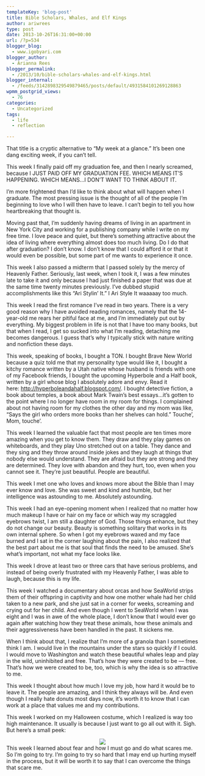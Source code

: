 ```yaml
---
templateKey: 'blog-post'
title: Bible Scholars, Whales, and Elf Kings
author: ariwrees
type: post
date: 2013-10-26T16:31:00+00:00
url: /?p=534
blogger_blog:
  - www.igobyari.com
blogger_author:
  - Arianna Rees
blogger_permalink:
  - /2013/10/bible-scholars-whales-and-elf-kings.html
blogger_internal:
  - /feeds/3142898329549879465/posts/default/4931584101269128863
wpmm_postgrid_views:
  - 76
categories:
  - Uncategorized
tags:
  - life
  - reflection

---
```

<div dir="ltr" style="text-align: left;">
  <div style="clear: both; text-align: center;">
  </div>
  
  <div style="margin-left: 1em; margin-right: 1em;">
  </div>
  
  <p>
    That title is a cryptic alternative to &#8220;My week at a glance.&#8221; It&#8217;s been one dang exciting week, if you can&#8217;t tell.
  </p>
  
  <p>
    This week I finally paid off my graduation fee, and then I nearly screamed, because I JUST PAID OFF MY GRADUATION FEE. WHICH MEANS IT&#8217;S HAPPENING. WHICH MEANS&#8230;I DON&#8217;T WANT TO THINK ABOUT IT.
  </p>
  
  <p>
    I&#8217;m more frightened than I&#8217;d like to think about what will happen when I graduate. The most pressing issue is the thought of all of the people I&#8217;m beginning to love who I will then have to leave. I can&#8217;t begin to tell you how heartbreaking that thought is.
  </p>
  
  <p>
    Moving past that, I&#8217;m suddenly having dreams of living in an apartment in New York City and working for a publishing company while I write on my free time. I love peace and quiet, but there&#8217;s something attractive about the idea of living where everything almost does too much living. Do I do that after graduation? I don&#8217;t know. I don&#8217;t know that I could afford it or that it would even be possible, but some part of me wants to experience it once.
  </p>
  
  <p>
    This week I also passed a midterm that I passed solely by the mercy of Heavenly Father. Seriously, last week, when I took it, I was a few minutes late to take it and only because I had just finished a paper that was due at the same time twenty minutes previously. I&#8217;ve dubbed stupid accomplishments like this &#8220;Ari Stylin&#8217; It.&#8221; I Ari Style It waaaaay too much.
  </p>
  
  <p>
    This week I read the first romance I&#8217;ve read in two years. There is a very good reason why I have avoided reading romances, namely that the 14-year-old me rears her pitiful face at me, and I&#8217;m immediately put out by everything. My biggest problem in life is not that I have too many books, but that when I read, I get so sucked into what I&#8217;m reading, detaching me becomes dangerous. I guess that&#8217;s why I typically stick with nature writing and nonfiction these days.
  </p>
  
  <p>
    This week, speaking of books, I bought a TON. I bought Brave New World because a quiz told me that my personality type would like it, I bought a kitchy romance written by a Utah native whose husband is friends with one of my Facebook friends, I bought the upcoming Hyperbole and a Half book, written by a girl whose blog I absolutely adore and envy. Read it here:&nbsp;<a href="http://hyperboleandahalf.blogspot.com/">http://hyperboleandahalf.blogspot.com/</a>. I bought detective fiction, a book about temples, a book about Mark Twain&#8217;s best essays&#8230;it&#8217;s gotten to the point where I no longer have room in my room for things. I complained about not having room for my clothes the other day and my mom was like, &#8220;Says the girl who orders more books than her shelves can hold.&#8221; Touche&#8217;, Mom, touche&#8217;.
  </p>
  
  <p>
    This week I learned the valuable fact that most people are ten times more amazing when you get to know them. They draw and they play games on whiteboards, and they play Uno stretched out on a table. They dance and they sing and they throw around inside jokes and they laugh at things that nobody else would understand. They are afraid but they are strong and they are determined. They love with abandon and they hurt, too, even when you cannot see it. They&#8217;re just beautiful. People are beautiful.
  </p>
  
  <p>
    This week I met one who loves and knows more about the Bible than I may ever know and love. She was sweet and kind and humble, but her intelligence was astounding to me. Absolutely astounding.
  </p>
  
  <p>
    This week I had an eye-opening moment when I realized that no matter how much makeup I have or hair on my face or which way my scraggled eyebrows twist, I am still a daughter of God. Those things enhance, but they do not change our beauty. Beauty is something solitary that works in its own internal sphere. So when I got my eyebrows waxed and my face burned and I sat in the corner laughing about the pain, I also realized that the best part about me is that soul that finds the need to be amused. She&#8217;s what&#8217;s important, not what my face looks like.
  </p>
  
  <p>
    This week I drove at least two or three cars that have serious problems, and instead of being overly frustrated with my Heavenly Father, I was able to laugh, because this is my life.
  </p>
  
  <p>
    This week I watched a documentary about orcas and how SeaWorld strips them of their offspring in captivity and how one mother whale had her child taken to a new park, and she just sat in a corner for weeks, screaming and crying out for her child. And even though I went to SeaWorld when I was eight and I was in awe of the whole place, I don&#8217;t know that I would ever go again after watching how they treat these animals, how these animals and their aggressiveness have been handled in the past. It sickens me.
  </p>
  
  <p>
    When I think about that, I realize that I&#8217;m more of a granola than I sometimes think I am. I would live in the mountains under the stars so quickly if I could. I would move to Washington and watch these beautiful whales leap and play in the wild, uninhibited and free. That&#8217;s how they were created to be &#8212; free. That&#8217;s how we were created to be, too, which is why the idea is so attractive to me.
  </p>
  
  <p>
    This week I thought about how much I love my job, how hard it would be to leave it. The people are amazing, and I think they always will be. And even though I really hate donuts most days now, it&#8217;s worth it to know that I can work at a place that values me and my contributions.
  </p>
  
  <p>
    This week I worked on my Halloween costume, which I realized is way too high maintenance. It usually is because I just want to go all out with it. Sigh. But here&#8217;s a small peek:
  </p>
  
  <div style="clear: both; text-align: center;">
    <a href="http://www.igobyari.com/wp-content/uploads/2013/10/Image306.jpg" style="margin-left: 1em; margin-right: 1em;"><img border="0" src="http://www.igobyari.com/wp-content/uploads/2013/10/Image306.jpg" /></a>
  </div>
  
  <div style="clear: both; text-align: center;">
  </div>
  
  <div style="clear: both; text-align: left;">
    This week I learned about fear and how I must go and do what scares me. So I&#8217;m going to try. I&#8217;m going to try so hard that I may end up hurting myself in the process, but it will be worth it to say that I can overcome the things that scare me.&nbsp;
  </div>
</div>